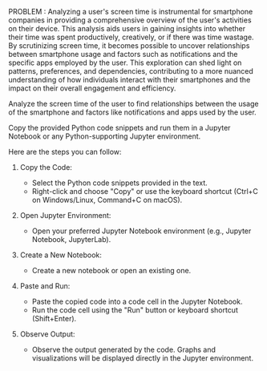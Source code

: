 PROBLEM :
Analyzing a user's screen time is instrumental for smartphone companies in providing a comprehensive overview of the user's activities on their device. This analysis aids users in gaining insights into whether their time was spent productively, creatively, or if there was time wastage. By scrutinizing screen time, it becomes possible to uncover relationships between smartphone usage and factors such as notifications and the specific apps employed by the user. This exploration can shed light on patterns, preferences, and dependencies, contributing to a more nuanced understanding of how individuals interact with their smartphones and the impact on their overall engagement and efficiency.

Analyze the screen time of the user to find relationships between the usage of the smartphone and factors like notifications and apps used by the user.

Copy the provided Python code snippets and run them in a Jupyter Notebook or any Python-supporting Jupyter environment.

Here are the steps you can follow:

1. Copy the Code:
   - Select the Python code snippets provided in the text.
   - Right-click and choose "Copy" or use the keyboard shortcut (Ctrl+C on Windows/Linux, Command+C on macOS).

2. Open Jupyter Environment:
   - Open your preferred Jupyter Notebook environment (e.g., Jupyter Notebook, JupyterLab).

3. Create a New Notebook:
   - Create a new notebook or open an existing one.

4. Paste and Run:
   - Paste the copied code into a code cell in the Jupyter Notebook.
   - Run the code cell using the "Run" button or keyboard shortcut (Shift+Enter).

5. Observe Output:
   - Observe the output generated by the code. Graphs and visualizations will be displayed directly in the Jupyter environment.


